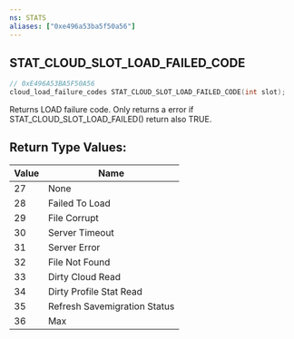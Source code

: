 ```yaml
---
ns: STATS
aliases: ["0xe496a53ba5f50a56"]
---
```

## STAT_CLOUD_SLOT_LOAD_FAILED_CODE

```c
// 0xE496A53BA5F50A56
cloud_load_failure_codes STAT_CLOUD_SLOT_LOAD_FAILED_CODE(int slot);
```

Returns LOAD failure code. Only returns a error if STAT_CLOUD_SLOT_LOAD_FAILED() return also TRUE.

## Return Type Values:
| Value | Name |
| --- | --- |
| 27 | None |
| 28 | Failed To Load |
| 29 | File Corrupt |
| 30 | Server Timeout |
| 31 | Server Error |
| 32 | File Not Found |
| 33 | Dirty Cloud Read |
| 34 | Dirty Profile Stat Read |
| 35 | Refresh Savemigration Status |
| 36 | Max |

